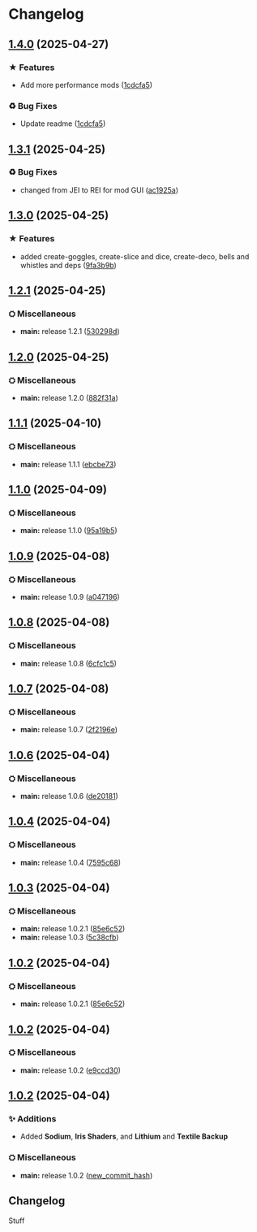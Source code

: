 # Changelog

## [1.4.0](https://github.com/Petingoso/modpack/compare/fabric-v1.3.1...fabric-v1.4.0) (2025-04-27)


### ★ Features

* Add more performance mods ([1cdcfa5](https://github.com/Petingoso/modpack/commit/1cdcfa5b33ab30086cf67bbb8a4c5913792635a9))


### ♻ Bug Fixes

* Update readme ([1cdcfa5](https://github.com/Petingoso/modpack/commit/1cdcfa5b33ab30086cf67bbb8a4c5913792635a9))

## [1.3.1](https://github.com/Petingoso/modpack/compare/fabric-v1.3.0...fabric-v1.3.1) (2025-04-25)


### ♻ Bug Fixes

* changed from JEI to REI for mod GUI ([ac1925a](https://github.com/Petingoso/modpack/commit/ac1925a372ff787933f1c50bad4125442b227f45))

## [1.3.0](https://github.com/Petingoso/modpack/compare/fabric-v1.2.1...fabric-v1.3.0) (2025-04-25)


### ★ Features

* added create-goggles, create-slice and dice, create-deco, bells and whistles and deps ([9fa3b9b](https://github.com/Petingoso/modpack/commit/9fa3b9ba9ca5b04930beed20634a23c8fcf4a47d))

## [1.2.1](https://github.com/Petingoso/modpack/compare/fabric-v1.2.0...fabric-v1.2.1) (2025-04-25)


### ⛭ Miscellaneous

* **main:** release 1.2.1 ([530298d](https://github.com/Petingoso/modpack/commit/530298d830680da3455b8c98236eeeaafdbfe48d))

## [1.2.0](https://github.com/Petingoso/modpack/compare/fabric-v1.1.1...fabric-v1.2.0) (2025-04-25)


### ⛭ Miscellaneous

* **main:** release 1.2.0 ([882f31a](https://github.com/Petingoso/modpack/commit/882f31a39f50134ea0d1c6085ce73f571cb3b06b))

## [1.1.1](https://github.com/Petingoso/modpack/compare/fabric-v1.1.0...fabric-v1.1.1) (2025-04-10)


### ⛭ Miscellaneous

* **main:** release 1.1.1 ([ebcbe73](https://github.com/Petingoso/modpack/commit/ebcbe73bd452b7fb48fb80074de52eddc93ea134))

## [1.1.0](https://github.com/Petingoso/modpack/compare/fabric-v1.0.9...fabric-v1.1.0) (2025-04-09)


### ⛭ Miscellaneous

* **main:** release 1.1.0 ([95a19b5](https://github.com/Petingoso/modpack/commit/95a19b50eaebd7026028664e11f6dda0c0644516))

## [1.0.9](https://github.com/Petingoso/modpack/compare/fabric-v1.0.8...fabric-v1.0.9) (2025-04-08)


### ⛭ Miscellaneous

* **main:** release 1.0.9 ([a047196](https://github.com/Petingoso/modpack/commit/a047196cf1dec6e04333f9e6ef5976935b1d5005))

## [1.0.8](https://github.com/Petingoso/modpack/compare/fabric-v1.0.7...fabric-v1.0.8) (2025-04-08)


### ⛭ Miscellaneous

* **main:** release 1.0.8 ([6cfc1c5](https://github.com/Petingoso/modpack/commit/6cfc1c5d59846ceb0a4a829ec3c97e315b42b10f))

## [1.0.7](https://github.com/Petingoso/modpack/compare/fabric-v1.0.6...fabric-v1.0.7) (2025-04-08)


### ⛭ Miscellaneous

* **main:** release 1.0.7 ([2f2196e](https://github.com/Petingoso/modpack/commit/2f2196e11285154fd31416e165324d86e7abe6a3))

## [1.0.6](https://github.com/Petingoso/modpack/compare/fabric-v1.0.5...fabric-v1.0.6) (2025-04-04)


### ⛭ Miscellaneous

* **main:** release 1.0.6 ([de20181](https://github.com/Petingoso/modpack/commit/de2018177970229dc422a8fa84c149781581b91f))

## [1.0.4](https://github.com/Petingoso/modpack/compare/fabric-v1.0.3...fabric-v1.0.4) (2025-04-04)


### ⛭ Miscellaneous

* **main:** release 1.0.4 ([7595c68](https://github.com/Petingoso/modpack/commit/7595c682d2cabb734409cd4435eeb39ad406dd13))

## [1.0.3](https://github.com/Petingoso/modpack/compare/fabric-v1.0.2...fabric-v1.0.3) (2025-04-04)


### ⛭ Miscellaneous

* **main:** release 1.0.2.1 ([85e6c52](https://github.com/Petingoso/modpack/commit/85e6c52db1bc96d6f22c0741183fb8dece793ba0))
* **main:** release 1.0.3 ([5c38cfb](https://github.com/Petingoso/modpack/commit/5c38cfb0ae240dd5f8c2246361d050402632aa69))

## [1.0.2](https://github.com/Petingoso/modpack/compare/fabric-v1.0.2...fabric-v1.0.2) (2025-04-04)


### ⛭ Miscellaneous

* **main:** release 1.0.2.1 ([85e6c52](https://github.com/Petingoso/modpack/commit/85e6c52db1bc96d6f22c0741183fb8dece793ba0))

## [1.0.2](https://github.com/Petingoso/modpack/compare/fabric-v1.0.1...fabric-v1.0.2) (2025-04-04)


### ⛭ Miscellaneous

* **main:** release 1.0.2 ([e9ccd30](https://github.com/Petingoso/modpack/commit/e9ccd3084ed6018bcfc464b53c32de75ed284c4e))

## [1.0.2](https://github.com/Petingoso/modpack/compare/fabric-v1.0.1...fabric-v1.0.2) (2025-04-04)

### ✨ Additions
* Added **Sodium**, **Iris Shaders**, and **Lithium** and **Textile Backup**

### ⛭ Miscellaneous
* **main:** release 1.0.2 ([new_commit_hash](https://github.com/Petingoso/modpack/commit/new_commit_hash))

## Changelog

Stuff
